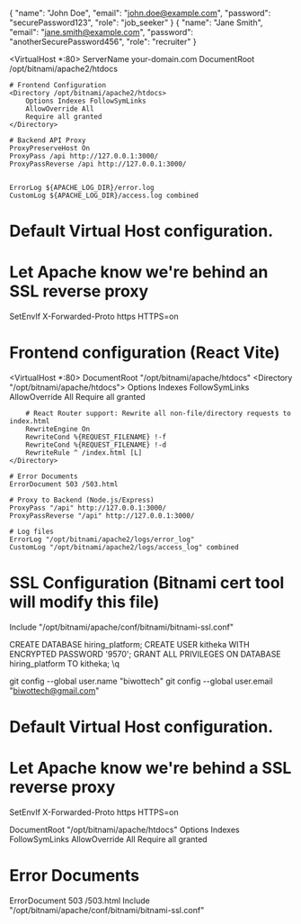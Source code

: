 {
"name": "John Doe",
"email": "john.doe@example.com",
"password": "securePassword123",
"role": "job_seeker"
}
{
"name": "Jane Smith",
"email": "jane.smith@example.com",
"password": "anotherSecurePassword456",
"role": "recruiter"
}



 <VirtualHost *:80>
    ServerName your-domain.com
    DocumentRoot /opt/bitnami/apache2/htdocs

    # Frontend Configuration
    <Directory /opt/bitnami/apache2/htdocs>
        Options Indexes FollowSymLinks
        AllowOverride All
        Require all granted
    </Directory>

    # Backend API Proxy
    ProxyPreserveHost On
    ProxyPass /api http://127.0.0.1:3000/
    ProxyPassReverse /api http://127.0.0.1:3000/
 

    ErrorLog ${APACHE_LOG_DIR}/error.log
    CustomLog ${APACHE_LOG_DIR}/access.log combined
</VirtualHost>




# Default Virtual Host configuration.

# Let Apache know we're behind an SSL reverse proxy
SetEnvIf X-Forwarded-Proto https HTTPS=on

# Frontend configuration (React Vite)
<VirtualHost *:80>
    DocumentRoot "/opt/bitnami/apache/htdocs"
    <Directory "/opt/bitnami/apache/htdocs">
        Options Indexes FollowSymLinks
        AllowOverride All
        Require all granted

        # React Router support: Rewrite all non-file/directory requests to index.html
        RewriteEngine On
        RewriteCond %{REQUEST_FILENAME} !-f
        RewriteCond %{REQUEST_FILENAME} !-d
        RewriteRule ^ /index.html [L]
    </Directory>

    # Error Documents
    ErrorDocument 503 /503.html

    # Proxy to Backend (Node.js/Express)
    ProxyPass "/api" http://127.0.0.1:3000/
    ProxyPassReverse "/api" http://127.0.0.1:3000/

    # Log files
    ErrorLog "/opt/bitnami/apache2/logs/error_log"
    CustomLog "/opt/bitnami/apache2/logs/access_log" combined
</VirtualHost>

# SSL Configuration (Bitnami cert tool will modify this file)
Include "/opt/bitnami/apache/conf/bitnami/bitnami-ssl.conf"





CREATE DATABASE hiring_platform;
CREATE USER kitheka WITH ENCRYPTED PASSWORD '9570';
GRANT ALL PRIVILEGES ON DATABASE hiring_platform TO kitheka;
\q

git config --global user.name "biwottech"
git config --global user.email "biwottech@gmail.com"



# Default Virtual Host configuration.

# Let Apache know we're behind a SSL reverse proxy
SetEnvIf X-Forwarded-Proto https HTTPS=on

<VirtualHost _default_:80>
  DocumentRoot "/opt/bitnami/apache/htdocs"
  <Directory "/opt/bitnami/apache/htdocs">
    Options Indexes FollowSymLinks
    AllowOverride All
    Require all granted
  </Directory>

  # Error Documents
  ErrorDocument 503 /503.html
</VirtualHost>
Include "/opt/bitnami/apache/conf/bitnami/bitnami-ssl.conf"

 

